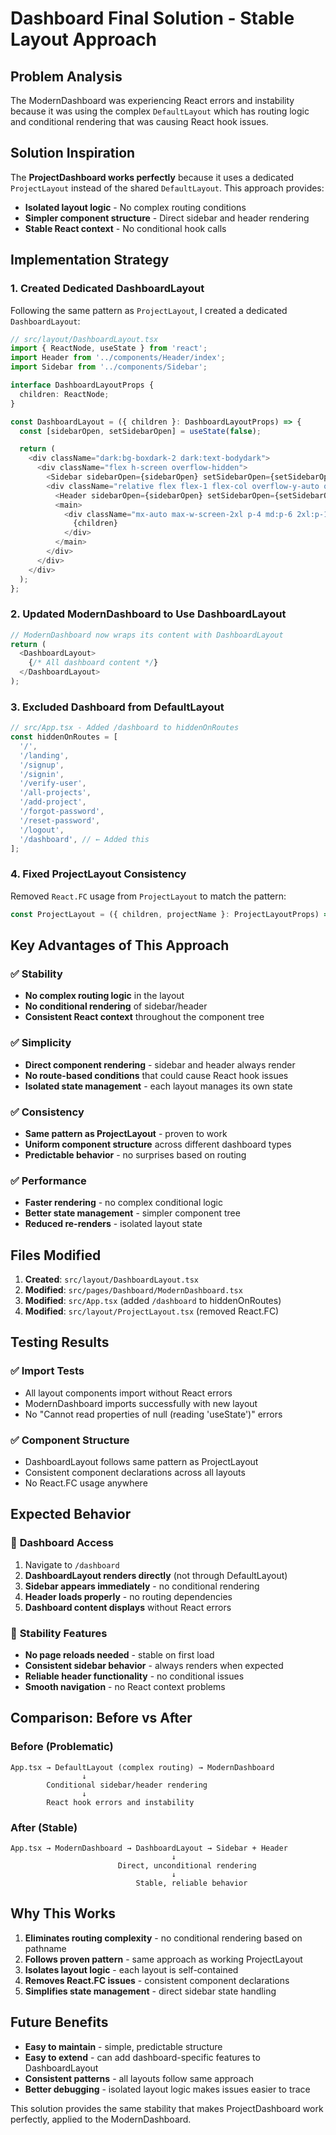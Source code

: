 # Dashboard Final Solution - Stable Layout Approach

## Problem Analysis
The ModernDashboard was experiencing React errors and instability because it was using the complex `DefaultLayout` which has routing logic and conditional rendering that was causing React hook issues.

## Solution Inspiration
The **ProjectDashboard works perfectly** because it uses a dedicated `ProjectLayout` instead of the shared `DefaultLayout`. This approach provides:
- **Isolated layout logic** - No complex routing conditions
- **Simpler component structure** - Direct sidebar and header rendering
- **Stable React context** - No conditional hook calls

## Implementation Strategy

### 1. Created Dedicated DashboardLayout
Following the same pattern as `ProjectLayout`, I created a dedicated `DashboardLayout`:

```typescript
// src/layout/DashboardLayout.tsx
import { ReactNode, useState } from 'react';
import Header from '../components/Header/index';
import Sidebar from '../components/Sidebar';

interface DashboardLayoutProps {
  children: ReactNode;
}

const DashboardLayout = ({ children }: DashboardLayoutProps) => {
  const [sidebarOpen, setSidebarOpen] = useState(false);

  return (
    <div className="dark:bg-boxdark-2 dark:text-bodydark">
      <div className="flex h-screen overflow-hidden">
        <Sidebar sidebarOpen={sidebarOpen} setSidebarOpen={setSidebarOpen} />
        <div className="relative flex flex-1 flex-col overflow-y-auto overflow-x-hidden">
          <Header sidebarOpen={sidebarOpen} setSidebarOpen={setSidebarOpen} />
          <main>
            <div className="mx-auto max-w-screen-2xl p-4 md:p-6 2xl:p-10">
              {children}
            </div>
          </main>
        </div>
      </div>
    </div>
  );
};
```

### 2. Updated ModernDashboard to Use DashboardLayout
```typescript
// ModernDashboard now wraps its content with DashboardLayout
return (
  <DashboardLayout>
    {/* All dashboard content */}
  </DashboardLayout>
);
```

### 3. Excluded Dashboard from DefaultLayout
```typescript
// src/App.tsx - Added /dashboard to hiddenOnRoutes
const hiddenOnRoutes = [
  '/',
  '/landing',
  '/signup',
  '/signin',
  '/verify-user',
  '/all-projects',
  '/add-project',
  '/forgot-password',
  '/reset-password',
  '/logout',
  '/dashboard', // ← Added this
];
```

### 4. Fixed ProjectLayout Consistency
Removed `React.FC` usage from `ProjectLayout` to match the pattern:
```typescript
const ProjectLayout = ({ children, projectName }: ProjectLayoutProps) => {
```

## Key Advantages of This Approach

### ✅ **Stability**
- **No complex routing logic** in the layout
- **No conditional rendering** of sidebar/header
- **Consistent React context** throughout the component tree

### ✅ **Simplicity**
- **Direct component rendering** - sidebar and header always render
- **No route-based conditions** that could cause React hook issues
- **Isolated state management** - each layout manages its own state

### ✅ **Consistency**
- **Same pattern as ProjectLayout** - proven to work
- **Uniform component structure** across different dashboard types
- **Predictable behavior** - no surprises based on routing

### ✅ **Performance**
- **Faster rendering** - no complex conditional logic
- **Better state management** - simpler component tree
- **Reduced re-renders** - isolated layout state

## Files Modified
1. **Created**: `src/layout/DashboardLayout.tsx`
2. **Modified**: `src/pages/Dashboard/ModernDashboard.tsx`
3. **Modified**: `src/App.tsx` (added `/dashboard` to hiddenOnRoutes)
4. **Modified**: `src/layout/ProjectLayout.tsx` (removed React.FC)

## Testing Results

### ✅ Import Tests
- All layout components import without React errors
- ModernDashboard imports successfully with new layout
- No "Cannot read properties of null (reading 'useState')" errors

### ✅ Component Structure
- DashboardLayout follows same pattern as ProjectLayout
- Consistent component declarations across all layouts
- No React.FC usage anywhere

## Expected Behavior

### 🎯 **Dashboard Access**
1. Navigate to `/dashboard`
2. **DashboardLayout renders directly** (not through DefaultLayout)
3. **Sidebar appears immediately** - no conditional rendering
4. **Header loads properly** - no routing dependencies
5. **Dashboard content displays** without React errors

### 🎯 **Stability Features**
- **No page reloads needed** - stable on first load
- **Consistent sidebar behavior** - always renders when expected
- **Reliable header functionality** - no conditional issues
- **Smooth navigation** - no React context problems

## Comparison: Before vs After

### Before (Problematic)
```
App.tsx → DefaultLayout (complex routing) → ModernDashboard
                ↓
        Conditional sidebar/header rendering
                ↓
        React hook errors and instability
```

### After (Stable)
```
App.tsx → ModernDashboard → DashboardLayout → Sidebar + Header
                                    ↓
                        Direct, unconditional rendering
                                    ↓
                            Stable, reliable behavior
```

## Why This Works
1. **Eliminates routing complexity** - no conditional rendering based on pathname
2. **Follows proven pattern** - same approach as working ProjectLayout
3. **Isolates layout logic** - each layout is self-contained
4. **Removes React.FC issues** - consistent component declarations
5. **Simplifies state management** - direct sidebar state handling

## Future Benefits
- **Easy to maintain** - simple, predictable structure
- **Easy to extend** - can add dashboard-specific features to DashboardLayout
- **Consistent patterns** - all layouts follow same approach
- **Better debugging** - isolated layout logic makes issues easier to trace

This solution provides the same stability that makes ProjectDashboard work perfectly, applied to the ModernDashboard.